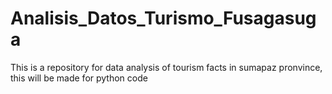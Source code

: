 # Analisis_Datos_Turismo_Fusagasuga
This is a repository for data analysis of tourism facts in sumapaz pronvince, this will be made for python code
